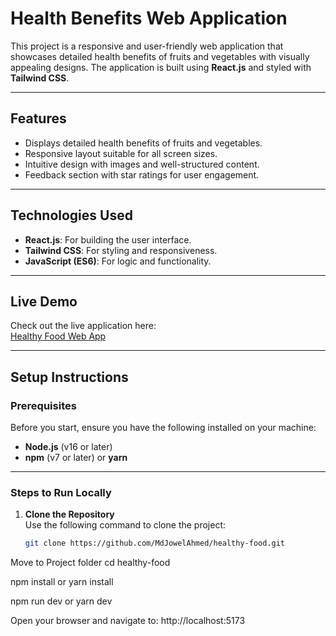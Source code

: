 # Health Benefits Web Application

This project is a responsive and user-friendly web application that showcases detailed health benefits of fruits and vegetables with visually appealing designs. The application is built using **React.js** and styled with **Tailwind CSS**.

---

## **Features**
- Displays detailed health benefits of fruits and vegetables.
- Responsive layout suitable for all screen sizes.
- Intuitive design with images and well-structured content.
- Feedback section with star ratings for user engagement.

---

## **Technologies Used**
- **React.js**: For building the user interface.
- **Tailwind CSS**: For styling and responsiveness.
- **JavaScript (ES6)**: For logic and functionality.

---

## **Live Demo**
Check out the live application here:  
[Healthy Food Web App](https://healthy-food-five-alpha.vercel.app/)

---

## **Setup Instructions**

### **Prerequisites**
Before you start, ensure you have the following installed on your machine:
- **Node.js** (v16 or later)
- **npm** (v7 or later) or **yarn**

---

### **Steps to Run Locally**

1. **Clone the Repository**  
   Use the following command to clone the project:
   ```bash
   git clone https://github.com/MdJowelAhmed/healthy-food.git

Move to Project folder 
cd healthy-food

npm install
or
yarn install

npm run dev
or
yarn dev

Open your browser and navigate to: http://localhost:5173
